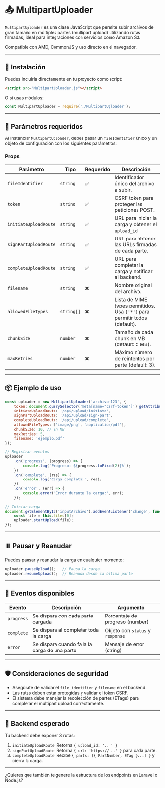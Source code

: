# 📤 MultipartUploader

`MultipartUploader` es una clase JavaScript que permite subir archivos de gran tamaño en múltiples partes (multipart upload) utilizando rutas firmadas, ideal para integraciones con servicios como Amazon S3.

Compatible con AMD, CommonJS y uso directo en el navegador.

---

## 🚀 Instalación

Puedes incluirla directamente en tu proyecto como script:

```html
<script src="MultipartUploader.js"></script>
```

O si usas módulos:

```js
const MultipartUploader = require('./MultipartUploader');
```

---

## 🧱 Parámetros requeridos

Al instanciar `MultipartUploader`, debes pasar un `fileIdentifier` único y un objeto de configuración con los siguientes parámetros:

### Props

| Parámetro             | Tipo       | Requerido | Descripción                                                                |
| --------------------- | ---------- | --------- | -------------------------------------------------------------------------- |
| `fileIdentifier`      | `string`   | ✅         | Identificador único del archivo a subir.                                   |
| `token`               | `string`   | ✅         | CSRF token para proteger las peticiones POST.                              |
| `initiateUploadRoute` | `string`   | ✅         | URL para iniciar la carga y obtener el `upload_id`.                        |
| `signPartUploadRoute` | `string`   | ✅         | URL para obtener las URLs firmadas de cada parte.                          |
| `completeUploadRoute` | `string`   | ✅         | URL para completar la carga y notificar al backend.                        |
| `filename`            | `string`   | ❌         | Nombre original del archivo.                                               |
| `allowedFileTypes`    | `string[]` | ❌         | Lista de MIME types permitidos. Usa `['*']` para permitir todos (default). |
| `chunkSize`           | `number`   | ❌         | Tamaño de cada chunk en MB (default: 5 MB).                                |
| `maxRetries`          | `number`   | ❌         | Máximo número de reintentos por parte (default: 3).                        |

---

## 📦 Ejemplo de uso

```js
const uploader = new MultipartUploader('archivo-123', {
    token: document.querySelector('meta[name="csrf-token"]').getAttribute('content'),
    initiateUploadRoute: '/api/upload/initiate',
    signPartUploadRoute: '/api/upload/sign-part',
    completeUploadRoute: '/api/upload/complete',
    allowedFileTypes: ['image/png', 'application/pdf'],
    chunkSize: 10, // en MB
    maxRetries: 5,
    filename: 'ejemplo.pdf'
});

// Registrar eventos
uploader
    .on('progress', (progress) => {
        console.log(`Progreso: ${progress.toFixed(2)}%`);
    })
    .on('complete', (res) => {
        console.log('Carga completa:', res);
    })
    .on('error', (err) => {
        console.error('Error durante la carga:', err);
    });

// Iniciar carga
document.getElementById('inputArchivo').addEventListener('change', function () {
    const file = this.files[0];
    uploader.startUpload(file);
});
```

---

## ⏸️ Pausar y Reanudar

Puedes pausar y reanudar la carga en cualquier momento:

```js
uploader.pauseUpload();   // Pausa la carga
uploader.resumeUpload();  // Reanuda desde la última parte
```

---

## 📡 Eventos disponibles

| Evento     | Descripción                                   | Argumento                        |
| ---------- | --------------------------------------------- | -------------------------------- |
| `progress` | Se dispara con cada parte cargada             | Porcentaje de progreso (number)  |
| `complete` | Se dispara al completar toda la carga         | Objeto con `status` y `response` |
| `error`    | Se dispara cuando falla la carga de una parte | Mensaje de error (string)        |

---

## 🛡️ Consideraciones de seguridad

* Asegúrate de validar el `file_identifier` y `filename` en el backend.
* Las rutas deben estar protegidas y validar el token CSRF.
* El sistema debe manejar la recolección de partes (ETags) para completar el multipart upload correctamente.

---

## 📁 Backend esperado

Tu backend debe exponer 3 rutas:

1. `initiateUploadRoute`: Retorna `{ upload_id: '...' }`
2. `signPartUploadRoute`: Retorna `{ url: 'https://...' }` para cada parte.
3. `completeUploadRoute`: Recibe `{ parts: [{ PartNumber, ETag }...] }` y cierra la carga.

---

¿Quieres que también te genere la estructura de los endpoints en Laravel o Node.js?
